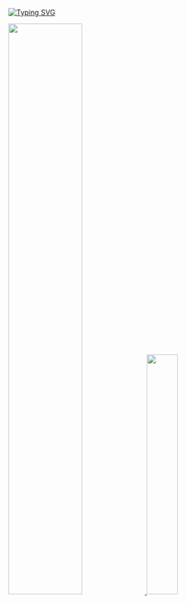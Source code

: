 <a href="https://git.io/typing-svg"><img src="http://readme-typing-svg.herokuapp.com?font=Fira+Code&pause=1000&color=F0A400&width=435&lines=Hello!+My+name+is+Erick+Kuwahara;I'm+a+Front+End+Developer" alt="Typing SVG" /></a>

<a href="https://github.com/ErickKS/">
  <img width="54%" src="https://github-readme-stats.vercel.app/api?username=ErickKS&show_icons=true&theme=github_dark&hide=prs,issues" />
</a>
<a href="https://github.com/ErickKS/">
  <img width="35%" src="https://github-readme-stats.vercel.app/api/top-langs/?username=ErickKS&layout=compact&theme=github_dark" />
</a>
<!--
<div style="display = inline_block"><br>
  <img aling="center" width="40" height="40" margin="0 20" alt="hmtl" src="https://cdn.jsdelivr.net/gh/devicons/devicon/icons/html5/html5-original.svg">
  <img aling="center" width="40" height="40" margin="0 20" alt="css" src="https://cdn.jsdelivr.net/gh/devicons/devicon/icons/css3/css3-original.svg">
  <img aling="center" width="40" height="40" margin="0 20" alt="js" src="https://cdn.jsdelivr.net/gh/devicons/devicon/icons/javascript/javascript-original.svg">
  <img aling="center" width="40" height="40" margin="0 20" alt="js" src="https://cdn.jsdelivr.net/gh/devicons/devicon/icons/php/php-plain.svg">
</div>
-->
